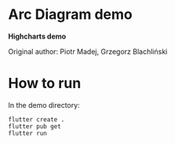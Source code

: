 # Arc Diagram demo

**Highcharts demo**


Original author: Piotr Madej, Grzegorz Blachliński

# How to run

In the demo directory:

```
flutter create .
flutter pub get
flutter run
```

